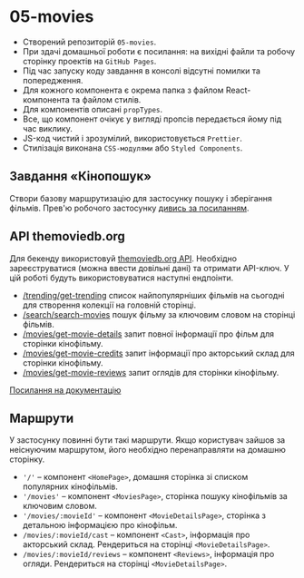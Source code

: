 # 05-movies

- Створений репозиторій `05-movies`.
- При здачі домашньої роботи є посилання: на вихідні файли та робочу сторінку проектів на
  `GitHub Pages`.
- Під час запуску коду завдання в консолі відсутні помилки та попередження.
- Для кожного компонента є окрема папка з файлом React-компонента та файлом стилів.
- Для компонентів описані `propTypes`.
- Все, що компонент очікує у вигляді пропсів передається йому під час виклику.
- JS-код чистий і зрозумілий, використовується `Prettier`.
- Стилізація виконана `CSS-модулями` або `Styled Components`.

## Завдання «Кінопошук»

Створи базову маршрутизацію для застосунку пошуку і зберігання фільмів. Прев'ю робочого застосунку
[дивись за посиланням](https://drive.google.com/file/d/1vR0hi3n1236Q5Bg4-se-8JVKD9UKSfId/view?usp=sharing).

## API themoviedb.org

Для бекенду використовуй [themoviedb.org API](https://www.themoviedb.org/). Необхідно
зареєструватися (можна ввести довільні дані) та отримати API-ключ. У цій роботі будуть
використовуватися наступні ендпоінти.

- [/trending/get-trending](https://developers.themoviedb.org/3/trending/get-trending) список
  найпопулярніших фільмів на сьогодні для створення колекції на головній сторінці.
- [/search/search-movies](https://developers.themoviedb.org/3/search/search-movies) пошук фільму за
  ключовим словом на сторінці фільмів.
- [/movies/get-movie-details](https://developers.themoviedb.org/3/movies/get-movie-details) запит
  повної інформації про фільм для сторінки кінофільму.
- [/movies/get-movie-credits](https://developers.themoviedb.org/3/movies/get-movie-credits) запит
  інформації про акторський склад для сторінки кінофільму.
- [/movies/get-movie-reviews](https://developers.themoviedb.org/3/movies/get-movie-reviews) запит
  оглядів для сторінки кінофільму.

[Посилання на документацію](https://developers.themoviedb.org/3/getting-started/introduction)

## Маршрути

У застосунку повинні бути такі маршрути. Якщо користувач зайшов за неіснуючим маршрутом, його
необхідно перенаправляти на домашню сторінку.

- `'/'` – компонент `<HomePage>`, домашня сторінка зі списком популярних кінофільмів.
- `'/movies'` – компонент `<MoviesPage>`, сторінка пошуку кінофільмів за ключовим словом.
- `'/movies/:movieId'` – компонент `<MovieDetailsPage>`, сторінка з детальною інформацією про
  кінофільм.
- `/movies/:movieId/cast` – компонент `<Cast>`, інформація про акторський склад. Рендериться на
  сторінці `<MovieDetailsPage>`.
- `/movies/:movieId/reviews` – компонент `<Reviews>`, інформація про огляди. Рендериться на сторінці
  `<MovieDetailsPage>`.
